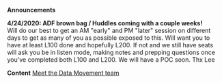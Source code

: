**Announcements** 

**4/24/2020: ADF  brown bag / Huddles coming with a couple weeks!**  
 Will do our best to get an AM "early" and PM "later" session on different days to get as many of you as possible exposed to this.  Will want you to have at least L100 done and hopefully L200.  If not and we still have seats will ask you be in listen mode, making notes and prepping questions once you've completed both L100 and L200.   We will have a POC soon.  Thx Lee

 


**Content** 
[Meet the Data Movement team](/Big-Data/Technical-Troubleshooting/POD-%2D-Data-Movement/Data-Movement-Team-Americas-region)